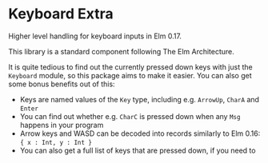 # Keyboard Extra

Higher level handling for keyboard inputs in Elm 0.17.

This library is a standard component following The Elm Architecture.

It is quite tedious to find out the currently pressed down keys with just the `Keyboard` module, so this package aims to make it easier. You can also get some bonus benefits out of this:

- Keys are named values of the `Key` type, including e.g. `ArrowUp`, `CharA` and `Enter`
- You can find out whether e.g. `CharC` is pressed down when any `Msg` happens in your program
- Arrow keys and WASD can be decoded into records similarly to Elm 0.16: `{ x : Int, y : Int }`
- You can also get a full list of keys that are pressed down, if you need to
